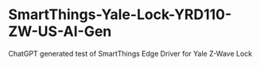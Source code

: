# SmartThings-Yale-Lock-YRD110-ZW-US-AI-Gen
ChatGPT generated test of SmartThings Edge Driver for Yale Z-Wave Lock

